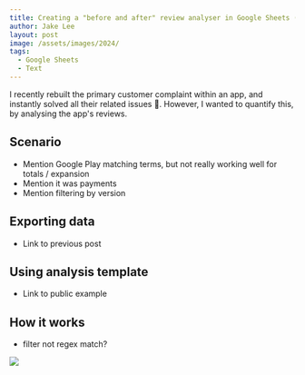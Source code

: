 ```yaml
---
title: Creating a "before and after" review analyser in Google Sheets (for Google Play / Android or similar)
author: Jake Lee
layout: post
image: /assets/images/2024/
tags:
  - Google Sheets
  - Text
---
```


I recently rebuilt the primary customer complaint within an app, and instantly solved all their related issues 🎉. However, I wanted to quantify this, by analysing the app's reviews.

## Scenario

- Mention Google Play matching terms, but not really working well for totals / expansion
- Mention it was payments
- Mention filtering by version

## Exporting data

- Link to previous post

## Using analysis template

- Link to public example

## How it works

- filter not regex match?

[![](/assets/images/2024/example-thumbnail.png)](/assets/images/2024/example.png)

